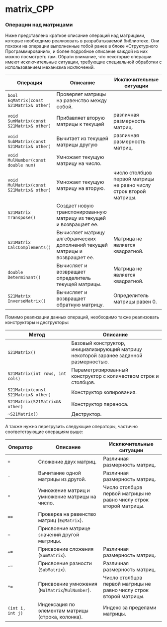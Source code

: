 # matrix_CPP


### Операции над матрицами

Ниже представлено краткое описание операций над матрицами, которые необходимо реализовать в разрабатываемой библиотеке. Они похожи на операции выполненные тобой ранее в блоке «Структурного Программирования», и более подробное описание каждой из них можно посмотреть там. Обрати внимание, что некоторые операции имеют исключительные ситуации, требующие специальной обработки с использованием механизма исключений. 

| Операция    | Описание   | Исключительные ситуации |
| ----------- | ----------- | ----------- |
| `bool EqMatrix(const S21Matrix& other)` | Проверяет матрицы на равенство между собой. |  |
| `void SumMatrix(const S21Matrix& other)` | Прибавляет вторую матрицы к текущей | различная размерность матриц. |
| `void SubMatrix(const S21Matrix& other)` | Вычитает из текущей матрицы другую | различная размерность матриц. |
| `void MulNumber(const double num)` | Умножает текущую матрицу на число. |  |
| `void MulMatrix(const S21Matrix& other)` | Умножает текущую матрицу на вторую. | число столбцов первой матрицы не равно числу строк второй матрицы. |
| `S21Matrix Transpose()` | Создает новую транспонированную матрицу из текущей и возвращает ее. |  |
| `S21Matrix CalcComplements()` | Вычисляет матрицу алгебраических дополнений текущей матрицы и возвращает ее. | Матрица не является квадратной. |
| `double Determinant()` | Вычисляет и возвращает определитель текущей матрицы. | Матрица не является квадратной. |
| `S21Matrix InverseMatrix()` | Вычисляет и возвращает обратную матрицу. | Определитель матрицы равен 0. |

Помимо реализации данных операций, необходимо также реализовать конструкторы и деструкторы:

| Метод    | Описание   |
| ----------- | ----------- |
| `S21Matrix()` | Базовый конструктор, инициализирующий матрицу некоторой заранее заданной размерностью. |  
| `S21Matrix(int rows, int cols)` | Параметризированный конструктор с количеством строк и столбцов. | 
| `S21Matrix(const S21Matrix& other)` | Конструктор копирования. |
| `S21Matrix(S21Matrix&& other)` | Конструктор переноса. |
| `~S21Matrix()` | Деструктор. |

А также нужно перегрузить следующие операторы, частично соответствующие операциям выше:

| Оператор    | Описание   | Исключительные ситуации |
| ----------- | ----------- | ----------- |
| `+`      | Сложение двух матриц.  | Различная размерность матриц. |
| `-`   | Вычитание одной матрицы из другой. | Различная размерность матриц. |
| `*`  | Умножение матриц и умножение матрицы на число. | Число столбцов первой матрицы не равно числу строк второй матрицы. |
| `==`  | Проверка на равенство матриц (`EqMatrix`). | |
| `=`  | Присвоение матрице значений другой матрицы. | |
| `+=`  | Присвоение сложения (`SumMatrix`).   | Различная размерность матриц. |
| `-=`  | Присвоение разности (`SubMatrix`). | Различная размерность матриц. |
| `*=`  | Присвоение умножения (`MulMatrix`/`MulNumber`). | Число столбцов первой матрицы не равно числу строк второй матрицы. |
| `(int i, int j)`  | Индексация по элементам матрицы (строка, колонка). | Индекс за пределами матрицы. |
